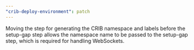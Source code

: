 ```yaml
---
"crib-deploy-environment": patch
---
```


Moving the step for generating the CRIB namespace and labels before the
setup-gap step allows the namespace name to be passed to the setup-gap step,
which is required for handling WebSockets.
